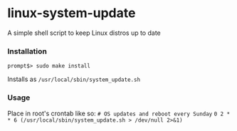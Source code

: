 # linux-system-update
A simple shell script to keep Linux distros up to date

### Installation
```
prompt$> sudo make install
```
Installs as `/usr/local/sbin/system_update.sh`

### Usage
Place in root's crontab like so:
`# OS updates and reboot every Sunday`
`0 2 * * 6 (/usr/local/sbin/system_update.sh > /dev/null 2>&1)`
